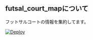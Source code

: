## futsal_court_mapについて

フットサルコートの情報を集約してます。

[![Deploy](https://www.herokucdn.com/deploy/button.png)](https://heroku.com/deploy)
